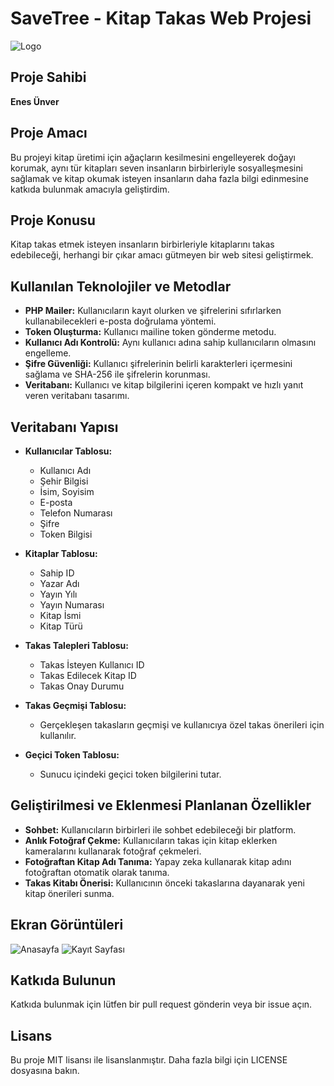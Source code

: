 # SaveTree - Kitap Takas Web Projesi

![Logo]([link-to-your-logo.png](https://github.com/12enes34/savetree/blob/main/logo.ico))

## Proje Sahibi
**Enes Ünver**  

## Proje Amacı
Bu projeyi kitap üretimi için ağaçların kesilmesini engelleyerek doğayı korumak, aynı tür kitapları seven insanların birbirleriyle sosyalleşmesini sağlamak ve kitap okumak isteyen insanların daha fazla bilgi edinmesine katkıda bulunmak amacıyla geliştirdim.

## Proje Konusu
Kitap takas etmek isteyen insanların birbirleriyle kitaplarını takas edebileceği, herhangi bir çıkar amacı gütmeyen bir web sitesi geliştirmek.

## Kullanılan Teknolojiler ve Metodlar

- **PHP Mailer:** Kullanıcıların kayıt olurken ve şifrelerini sıfırlarken kullanabilecekleri e-posta doğrulama yöntemi.
- **Token Oluşturma:** Kullanıcı mailine token gönderme metodu.
- **Kullanıcı Adı Kontrolü:** Aynı kullanıcı adına sahip kullanıcıların olmasını engelleme.
- **Şifre Güvenliği:** Kullanıcı şifrelerinin belirli karakterleri içermesini sağlama ve SHA-256 ile şifrelerin korunması.
- **Veritabanı:** Kullanıcı ve kitap bilgilerini içeren kompakt ve hızlı yanıt veren veritabanı tasarımı.

## Veritabanı Yapısı

- **Kullanıcılar Tablosu:**
  - Kullanıcı Adı
  - Şehir Bilgisi
  - İsim, Soyisim
  - E-posta
  - Telefon Numarası
  - Şifre
  - Token Bilgisi

- **Kitaplar Tablosu:**
  - Sahip ID
  - Yazar Adı
  - Yayın Yılı
  - Yayın Numarası
  - Kitap İsmi
  - Kitap Türü

- **Takas Talepleri Tablosu:**
  - Takas İsteyen Kullanıcı ID
  - Takas Edilecek Kitap ID
  - Takas Onay Durumu

- **Takas Geçmişi Tablosu:**
  - Gerçekleşen takasların geçmişi ve kullanıcıya özel takas önerileri için kullanılır.

- **Geçici Token Tablosu:**
  - Sunucu içindeki geçici token bilgilerini tutar.

## Geliştirilmesi ve Eklenmesi Planlanan Özellikler

- **Sohbet:** Kullanıcıların birbirleri ile sohbet edebileceği bir platform.
- **Anlık Fotoğraf Çekme:** Kullanıcıların takas için kitap eklerken kameralarını kullanarak fotoğraf çekmeleri.
- **Fotoğraftan Kitap Adı Tanıma:** Yapay zeka kullanarak kitap adını fotoğraftan otomatik olarak tanıma.
- **Takas Kitabı Önerisi:** Kullanıcının önceki takaslarına dayanarak yeni kitap önerileri sunma.


## Ekran Görüntüleri

![Anasayfa](link-to-homepage-screenshot.png)
![Kayıt Sayfası]([link-to-registration-page-screenshot.png](https://github.com/[12enes34]/[savetree]/blob/[branch]/Screenshot%20%2024-06-21%20%022755.png?raw=true))

## Katkıda Bulunun

Katkıda bulunmak için lütfen bir pull request gönderin veya bir issue açın.

## Lisans

Bu proje MIT lisansı ile lisanslanmıştır. Daha fazla bilgi için LICENSE dosyasına bakın.
